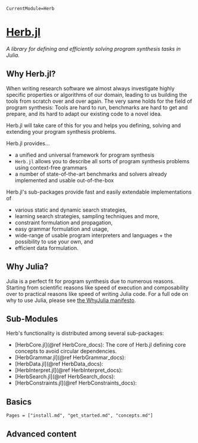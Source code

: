 ```@meta
CurrentModule=Herb
```

# [Herb.jl](https://github.com/Herb-AI/Herb.jl)
*A library for defining and efficiently solving program synthesis tasks in Julia.*

## Why Herb.jl?

When writing research software we almost always investigate highly specific properties or algorithms of our domain, leading to us building the tools from scratch over and over again. The very same holds for the field of program synthesis: Tools are hard to run, benchmarks are hard to get and prepare, and its hard to adapt our existing code to a novel idea.

Herb.jl will take care of this for you and helps you defining, solving and extending your program synthesis problems.

Herb.jl provides...
- a unified and universal framework for program synthesis
- `Herb.jl` allows you to describe all sorts of program synthesis problems using context-free grammars
- a number of state-of-the-art benchmarks and solvers already implemented and usable out-of-the-box

Herb.jl's sub-packages provide fast and easily extendable implementations of 
- various static and dynamic search strategies,
- learning search strategies, sampling techniques and more,
- constraint formulation and propagation, 
- easy grammar formulation and usage,
- wide-range of usable program interpreters and languages + the possibility to use your own, and 
- efficient data formulation.

## Why Julia?

Julia is a perfect fit for program synthesis due to numerous reasons. Starting from scientific reasons like speed of execution and composability over to practical reasons like speed of writing Julia code. For a full ode on why to use Julia, please see [the WhyJulia manifesto](https://github.com/pitmonticone/whyjulia-manifesto/tree/main).

## Sub-Modules

Herb's functionality is distributed among several sub-packages:
- [HerbCore.jl](@ref HerbCore_docs): The core of Herb.jl defining core concepts to avoid circular dependencies.
- [HerbGrammar.jl](@ref HerbGrammar_docs):
- [HerbData.jl](@ref HerbData_docs):
- [HerbInterpret.jl](@ref HerbInterpret_docs):
- [HerbSearch.jl](@ref HerbSearch_docs):
- [HerbConstraints.jl](@ref HerbConstraints_docs):


## Basics

```@contents
Pages = ["install.md", "get_started.md", "concepts.md"]
```

## Advanced content

```@contents
```
